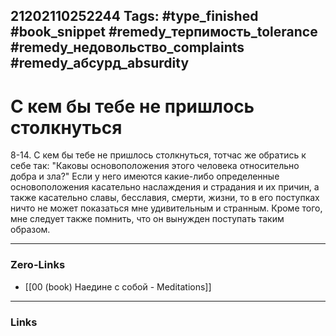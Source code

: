 21202110252244
Tags: #type_finished #book_snippet #remedy_терпимость_tolerance #remedy_недовольство_complaints #remedy_абсурд_absurdity
---
#  С кем бы тебе не пришлось столкнуться

 8-14. С кем бы тебе не пришлось столкнуться, тотчас же обратись к себе так: "Каковы основоположения этого человека относительно добра и зла?" Если у него имеются какие-либо определенные основоположения касательно наслаждения и страдания и их причин, а также касательно славы, бесславия, смерти, жизни, то в его поступках ничто не может показаться мне удивительным и странным. Кроме того, мне следует также помнить, что он вынужден поступать таким образом. 

---
### Zero-Links
- [[00 (book) Наедине с собой - Meditations]]
---
### Links
